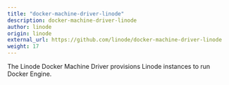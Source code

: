 ```yaml
---
title: "docker-machine-driver-linode"
description: docker-machine-driver-linode
author: linode
origin: linode
external_url: https://github.com/linode/docker-machine-driver-linode
weight: 17
---
```


The Linode Docker Machine Driver provisions Linode instances to run Docker Engine.
